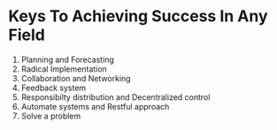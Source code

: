 # Keys To Achieving Success In Any Field

1. Planning and Forecasting
2. Radical Implementation
3. Collaboration and Networking
4. Feedback system
5. Responsibilty distribution and Decentralized control
6. Automate systems and Restful approach
7. Solve a problem